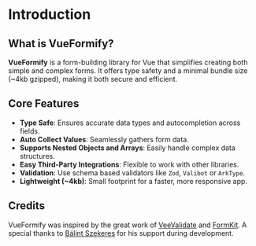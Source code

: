 # Introduction

## What is VueFormify?

<strong>VueFormify</strong> is a form-building library for Vue that simplifies creating both simple and complex forms. It offers type safety and a minimal bundle size (~4kb gzipped), making it both secure and efficient.

## Core Features

- <strong>Type Safe</strong>: Ensures accurate data types and autocompletion across fields.
- <strong>Auto Collect Values</strong>: Seamlessly gathers form data.
- <strong>Supports Nested Objects and Arrays</strong>: Easily handle complex data structures. 
- <strong>Easy Third-Party Integrations</strong>: Flexible to work with other libraries.
- <strong>Validation</strong>: Use schema based validators like `Zod`, `Valibot` or `ArkType`.
- <strong>Lightweight (~4kb)</strong>: Small footprint for a faster, more responsive app. 

## Credits

VueFormify was inspired by the great work of <a href="https://vee-validate.logaretm.com/v4/" target="_blank">VeeValidate</a> and <a href="https://formkit.com/" target="_blank">FormKit</a>. A special thanks to <a href="https://b4lint.hu" target="_blank">Bálint Szekeres</a> for his support during development.
